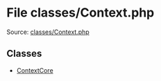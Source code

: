 File classes/Context.php
=========

Source: [classes/Context.php](https://github.com/PrestaShop/PrestaShop/blob/1.6.0.8/classes/Context.php)


Classes
-------

* [ContextCore](class.ContextCore.md)


